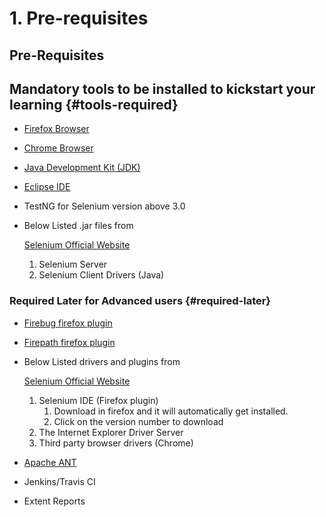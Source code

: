 # 1. Pre-requisites

## Pre-Requisites

## Mandatory tools to be installed to kickstart your learning {#tools-required}

* [Firefox Browser](https://www.mozilla.org/en-US/firefox/new/)
* [Chrome Browser](https://www.google.com/chrome/browser/desktop/)
* [Java Development Kit \(JDK\)](http://www.oracle.com/technetwork/java/javase/downloads/jdk8-downloads-2133151.html)
* [Eclipse IDE](http://www.eclipse.org/downloads/)
* TestNG for Selenium version above 3.0
* Below Listed .jar files from

  [Selenium Official Website](http://docs.seleniumhq.org/download/)

  1. Selenium Server
  2. Selenium Client Drivers \(Java\)

### Required Later for Advanced users {#required-later}

* [Firebug firefox plugin](https://addons.mozilla.org/en-US/firefox/addon/firebug/)
* [Firepath firefox plugin](https://addons.mozilla.org/en-US/firefox/addon/firepath/)
* Below Listed drivers and plugins from

  [Selenium Official Website](http://docs.seleniumhq.org/download/)

  1. Selenium IDE \(Firefox plugin\) 
     1. Download in firefox and it will automatically get installed. 
     2. Click on the version number to download
  2. The Internet Explorer Driver Server
  3. Third party browser drivers \(Chrome\)

* [Apache ANT](http://ant.apache.org/bindownload.cgi)
* Jenkins/Travis CI
* Extent Reports

